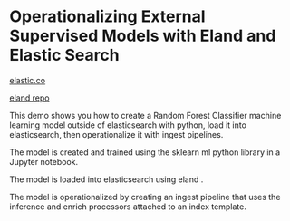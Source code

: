 # Operationalizing External Supervised Models with Eland and Elastic Search

[elastic.co](https://www.elastic.co)

[eland repo](https://github.com/elastic/eland)

This demo shows you how to create a Random Forest Classifier machine learning model outside of elasticsearch with python, load it into elasticsearch, then operationalize it with ingest pipelines.

The model is created and trained using the sklearn ml python library in a Jupyter notebook. 

The model is loaded into elasticsearch using eland .

The model is operationalized by creating an ingest pipeline that uses the inference and enrich processors attached to an index template. 
